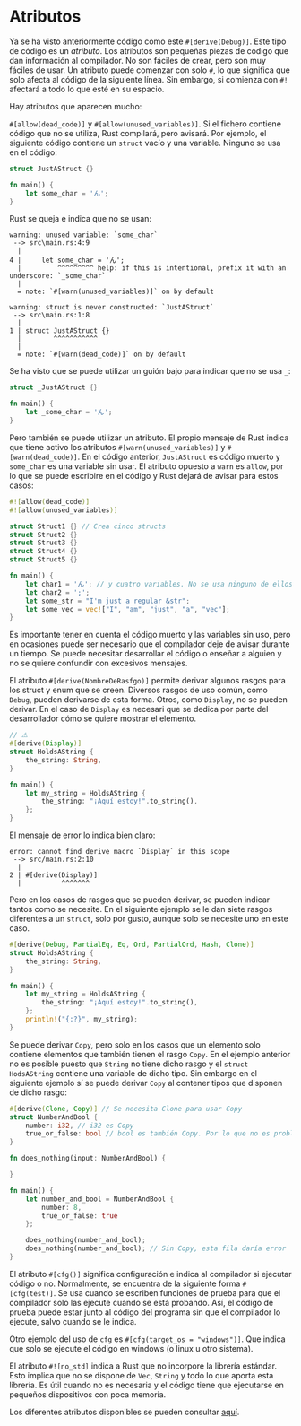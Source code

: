 # Atributos

Ya se ha visto anteriormente código como este `#[derive(Debug)]`. Este tipo de código es un *atributo*. Los atributos son pequeñas piezas de código que dan información al compilador. No son fáciles de crear, pero son muy fáciles de usar. Un atributo puede comenzar con solo `#`, lo que significa que solo afecta al código de la siguiente línea. Sin embargo, si comienza con `#!` afectará a todo lo que esté en su espacio.

Hay atributos que aparecen mucho:

`#[allow(dead_code)]` y `#[allow(unused_variables)]`. Si el fichero contiene código que no se utiliza, Rust compilará, pero avisará. Por ejemplo, el siguiente código contiene un `struct` vacío y una variable. Ninguno se usa en el código:

```rust
struct JustAStruct {}

fn main() {
    let some_char = 'ん';
}
```

Rust se queja e indica que no se usan:

```text
warning: unused variable: `some_char`
 --> src\main.rs:4:9
  |
4 |     let some_char = 'ん';
  |         ^^^^^^^^^ help: if this is intentional, prefix it with an underscore: `_some_char`
  |
  = note: `#[warn(unused_variables)]` on by default

warning: struct is never constructed: `JustAStruct`
 --> src\main.rs:1:8
  |
1 | struct JustAStruct {}
  |        ^^^^^^^^^^^
  |
  = note: `#[warn(dead_code)]` on by default
```

Se ha visto que se puede utilizar un guión bajo para indicar que no se usa `_`:

```rust
struct _JustAStruct {}

fn main() {
    let _some_char = 'ん';
}
```

Pero también se puede utilizar un atributo. El propio mensaje de Rust indica que tiene activo los atributos `#[warn(unused_variables)]` y `#[warn(dead_code)]`. En el código anterior, `JustAStruct` es código muerto y `some_char` es una variable sin usar. El atributo opuesto a `warn` es `allow`, por lo que se puede escribire en el código y Rust dejará de avisar para estos casos:

```rust
#![allow(dead_code)]
#![allow(unused_variables)]

struct Struct1 {} // Crea cinco structs
struct Struct2 {}
struct Struct3 {}
struct Struct4 {}
struct Struct5 {}

fn main() {
    let char1 = 'ん'; // y cuatro variables. No se usa ninguno de ellos, pero el compilador ya no da ningún mensaje
    let char2 = ';';
    let some_str = "I'm just a regular &str";
    let some_vec = vec!["I", "am", "just", "a", "vec"];
}
```

Es importante tener en cuenta el código muerto y las variables sin uso, pero en ocasiones puede ser necesario que el compilador deje de avisar durante un tiempo. Se puede necesitar desarrollar el código o enseñar a alguien y no se quiere confundir con excesivos mensajes.

El atributo `#[derive(NombreDeRasfgo)]` permite derivar algunos rasgos para los struct y enum que se creen. Diversos rasgos de uso común, como `Debug`, pueden derivarse de esta forma. Otros, como `Display`, no se pueden derivar. En el caso de `Display` es necesari que se dedica por parte del desarrollador cómo se quiere mostrar el elemento.

```rust
// ⚠️
#[derive(Display)]
struct HoldsAString {
    the_string: String,
}

fn main() {
    let my_string = HoldsAString {
        the_string: "¡Aquí estoy!".to_string(),
    };
}
```

El mensaje de error lo indica bien claro:

```text
error: cannot find derive macro `Display` in this scope
 --> src/main.rs:2:10
  |
2 | #[derive(Display)]
  |          ^^^^^^^
```

Pero en los casos de rasgos que se pueden derivar, se pueden indicar tantos como se necesite. En el siguiente ejemplo se le dan siete rasgos diferentes a un `struct`, solo por gusto, aunque solo se necesite uno en este caso.

```rust
#[derive(Debug, PartialEq, Eq, Ord, PartialOrd, Hash, Clone)]
struct HoldsAString {
    the_string: String,
}

fn main() {
    let my_string = HoldsAString {
        the_string: "¡Aquí estoy!".to_string(),
    };
    println!("{:?}", my_string);
}
```

Se puede derivar `Copy`, pero solo en los casos que un elemento solo contiene elementos que también tienen el rasgo `Copy`. En el ejemplo anterior no es posible puesto que `String` no tiene dicho rasgo y el `struct HodsAString` contiene una variable de dicho tipo. Sin embargo en el siguiente ejemplo sí se puede derivar `Copy` al contener tipos que disponen de dicho rasgo:

```rust
#[derive(Clone, Copy)] // Se necesita Clone para usar Copy
struct NumberAndBool {
    number: i32, // i32 es Copy
    true_or_false: bool // bool es también Copy. Por lo que no es problema
}

fn does_nothing(input: NumberAndBool) {

}

fn main() {
    let number_and_bool = NumberAndBool {
        number: 8,
        true_or_false: true
    };

    does_nothing(number_and_bool);
    does_nothing(number_and_bool); // Sin Copy, esta fila daría error
}
```

El atributo `#[cfg()]` significa configuración e indica al compilador si ejecutar código o no. Normalmente, se encuentra de la siguiente forma `#[cfg(test)]`. Se usa cuando se escriben funciones de prueba para que el compilador solo las ejecute cuando se está probando. Así, el código de prueba puede estar junto al código del programa sin que el compilador lo ejecute, salvo cuando se le indica.

Otro ejemplo del uso de `cfg` es `#[cfg(target_os = "windows")]`. Que indica que solo se ejecute el código en windows (o linux u otro sistema).

El atributo `#![no_std]` indica a Rust que no incorpore la librería estándar. Esto implica que no se dispone de `Vec`, `String` y todo lo que aporta esta librería. Es útil cuando no es necesaria y el código tiene que ejecutarse en pequeños dispositivos con poca memoria.

Los diferentes atributos disponibles se pueden consultar [aquí](https://doc.rust-lang.org/reference/attributes.html).
